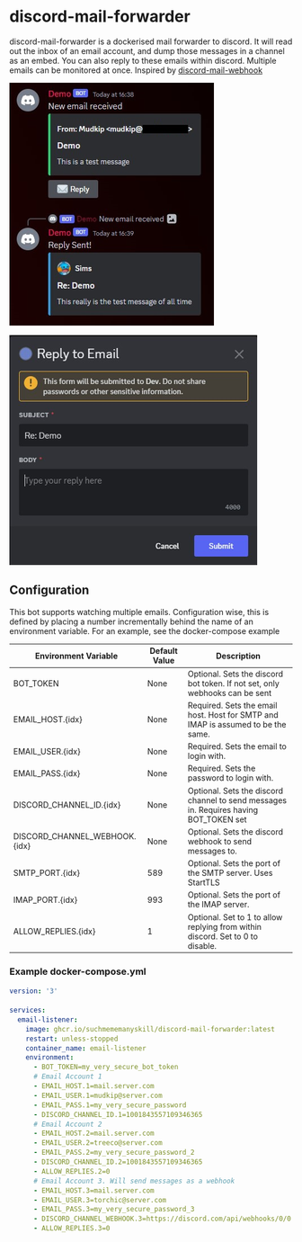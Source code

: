 # discord-mail-forwarder

discord-mail-forwarder is a dockerised mail forwarder to discord. It will read out the inbox of an email account, and dump those messages in a channel as an embed. You can also reply to these emails within discord. Multiple emails can be monitored at once. Inspired by [discord-mail-webhook](https://github.com/AshCorr/discord-mail-webhook)

![preview1](img/message.jpg)

![preview2](img/modal.jpg)

## Configuration

This bot supports watching multiple emails. Configuration wise, this is defined by placing a number incrementally behind the name of an environment variable. For an example, see the docker-compose example

Environment Variable|Default Value|Description
----|----|----
BOT_TOKEN|None|Optional. Sets the discord bot token. If not set, only webhooks can be sent
EMAIL_HOST.{idx}|None|Required. Sets the email host. Host for SMTP and IMAP is assumed to be the same.
EMAIL_USER.{idx}|None|Required. Sets the email to login with.
EMAIL_PASS.{idx}|None|Required. Sets the password to login with.
DISCORD_CHANNEL_ID.{idx}|None|Optional. Sets the discord channel to send messages in. Requires having BOT_TOKEN set
DISCORD_CHANNEL_WEBHOOK.{idx}|None|Optional. Sets the discord webhook to send messages to.
SMTP_PORT.{idx}|589|Optional. Sets the port of the SMTP server. Uses StartTLS
IMAP_PORT.{idx}|993|Optional. Sets the port of the IMAP server.
ALLOW_REPLIES.{idx}|1|Optional. Set to 1 to allow replying from within discord. Set to 0 to disable.

### Example docker-compose.yml

```yml
version: '3'

services:
  email-listener:
    image: ghcr.io/suchmememanyskill/discord-mail-forwarder:latest
    restart: unless-stopped
    container_name: email-listener
    environment:
      - BOT_TOKEN=my_very_secure_bot_token
      # Email Account 1
      - EMAIL_HOST.1=mail.server.com
      - EMAIL_USER.1=mudkip@server.com
      - EMAIL_PASS.1=my_very_secure_password
      - DISCORD_CHANNEL_ID.1=1001843557109346365
      # Email Account 2
      - EMAIL_HOST.2=mail.server.com
      - EMAIL_USER.2=treeco@server.com
      - EMAIL_PASS.2=my_very_secure_password_2
      - DISCORD_CHANNEL_ID.2=1001843557109346365
      - ALLOW_REPLIES.2=0
      # Email Account 3. Will send messages as a webhook
      - EMAIL_HOST.3=mail.server.com
      - EMAIL_USER.3=torchic@server.com
      - EMAIL_PASS.3=my_very_secure_password_3
      - DISCORD_CHANNEL_WEBHOOK.3=https://discord.com/api/webhooks/0/0
      - ALLOW_REPLIES.3=0
